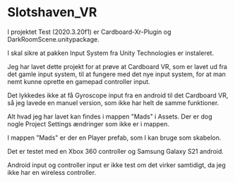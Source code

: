 # Slotshaven_VR

I projektet Test (2020.3.20f1) er Cardboard-Xr-Plugin og DarkRoomScene.unitypackage.

I skal sikre at pakken Input System fra Unity Technologies er instaleret. 

Jeg har lavet dette projekt for at prøve at Cardboard VR, som er lavet ud fra det gamle input system, til at fungere med det nye input system, for at man nemt kunne oprette en gamepad controller input.

Det lykkedes ikke at få Gyroscope input fra en android til det Cardboard VR, så jeg lavede en manuel version, som ikke har helt de samme funktioner.

Alt hvad jeg har lavet kan findes i mappen "Mads" i Assets. Der er dog nogle Project Settings ændringer som ikke er i mappen.

I mappen "Mads" er der en Player prefab, som I kan bruge som skabelon.

Det er testet med en Xbox 360 controller og Samsung Galaxy S21 android.

Android input og controller input er ikke test om det virker samtidigt, da jeg ikke har en wireless controller.
